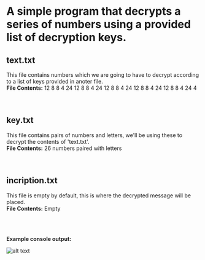 # A simple program that decrypts a series of numbers using a provided list of decryption keys.

## text.txt<br>
This file contains numbers which we are going to have to decrypt according to a list of keys provided in anoter file.<br>
**File Contents:** 12 8 8 4 24 12 8 8 4 24 12 8 8 4 24 12 8 8 4 24 12 8 8 4 24 4<br>
<br>
<br>

## key.txt<br>
This file contains pairs of numbers and letters, we'll be using these to decrypt the contents of 'text.txt'.<br>
**File Contents:** 26 numbers paired with letters<br>
<br>
<br>

## incription.txt<br>
This file is empty by default, this is where the decrypted message will be placed.<br>
**File Contents:** Empty<br>

<br>
<br>

**Example console output:** <br>

![alt text](https://i.gyazo.com/26bbe0d4c5c86fc6259cb3653f32b58e.png)

